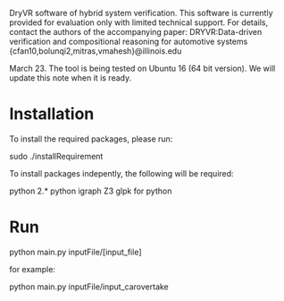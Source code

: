 DryVR software of hybrid system verification. This software is currently provided for evaluation  only with limited technical support. For details, contact the authors of the accompanying paper:
DRYVR:Data-driven verification and compositional reasoning for automotive systems
{cfan10,bolunqi2,mitras,vmahesh}@illinois.edu

March 23. The tool is being tested on Ubuntu 16 (64 bit version). We will update this note when it is ready.

Installation
============
To install the required packages, please run:

sudo ./installRequirement

To install packages indepently, the following will be required:

python 2.*
python igraph
Z3
glpk for python

Run
===

python main.py inputFile/[input_file]

for example:

python main.py inputFile/input_carovertake






